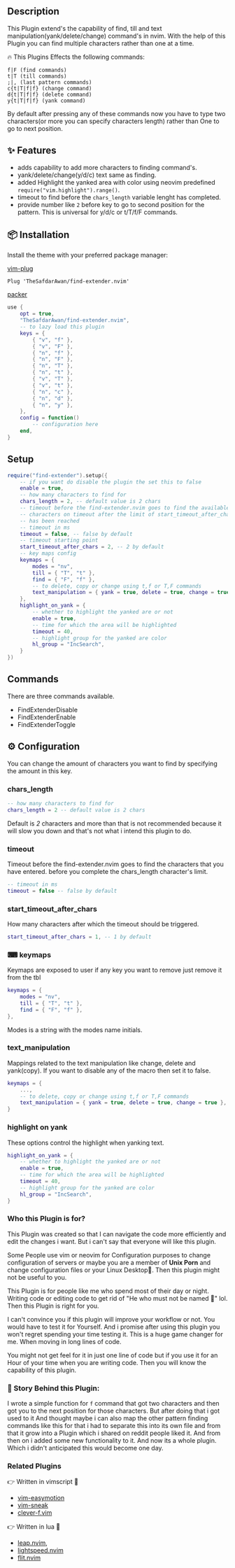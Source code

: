 ## Description

This Plugin extend's the capability of find, till and text manipulation(yank/delete/change)
command's in nvim. With the help of this Plugin you can find multiple characters rather than
one at a time.

🔥 This Plugins Effects the following commands:

    f|F (find commands)
    t|T (till commands)
    ;|, (last pattern commands)
    c{t|T|f|f} (change command)
    d{t|T|f|f} (delete command)
    y{t|T|f|f} (yank command)

By default after pressing any of these commands now you have to type two
characters(or more you can specify characters length) rather than One to
go to next position.

## ✨ Features

- adds capability to add more characters to finding command's.
- yank/delete/change(y/d/c) text same as finding.
- added Highlight the yanked area with color using neovim predefined
  `require("vim.highlight").range()`.
- timeout to find before the `chars_length` variable lenght has completed.
- provide number like `2` before key to go to second position for the pattern.
  This is universal for y/d/c or t/T/f/F commands.

## 📦 Installation

Install the theme with your preferred package manager:

[vim-plug](https://github.com/junegunn/vim-plug)

```vim
Plug 'TheSafdarAwan/find-extender.nvim'
```

[packer](https://github.com/wbthomason/packer.nvim)

```lua
use {
    opt = true,
    "TheSafdarAwan/find-extender.nvim",
    -- to lazy load this plugin
    keys = {
        { "v", "f" },
        { "v", "F" },
        { "n", "f" },
        { "n", "F" },
        { "n", "T" },
        { "n", "t" },
        { "v", "T" },
        { "v", "t" },
        { "n", "c" },
        { "n", "d" },
        { "n", "y" },
    },
    config = function()
        -- configuration here
    end,
}
```

## Setup

```lua
require("find-extender").setup({
    -- if you want do disable the plugin the set this to false
    enable = true,
    -- how many characters to find for
    chars_length = 2, -- default value is 2 chars
    -- timeout before the find-extender.nvim goes to find the available
    -- characters on timeout after the limit of start_timeout_after_chars
    -- has been reached
    -- timeout in ms
    timeout = false, -- false by default
    -- timeout starting point
    start_timeout_after_chars = 2, -- 2 by default
    -- key maps config
    keymaps = {
        modes = "nv",
        till = { "T", "t" },
        find = { "F", "f" },
        -- to delete, copy or change using t,f or T,F commands
        text_manipulation = { yank = true, delete = true, change = true },
    },
    highlight_on_yank = {
        -- whether to highlight the yanked are or not
        enable = true,
        -- time for which the area will be highlighted
        timeout = 40,
        -- highlight group for the yanked are color
        hl_group = "IncSearch",
    }
})
```

## Commands

There are three commands available.

- FindExtenderDisable
- FindExtenderEnable
- FindExtenderToggle

## ⚙️ Configuration

You can change the amount of characters you want to find by specifying the amount in
this key.

### chars_length

```lua
-- how many characters to find for
chars_length = 2 -- default value is 2 chars
```

Default is _2_ characters and more than that is not recommended because it will slow you down
and that's not what i intend this plugin to do.

### timeout

Timeout before the find-extender.nvim goes to find the characters that you have entered.
before you complete the chars_length character's limit.

```lua
-- timeout in ms
timeout = false -- false by default
```

### start_timeout_after_chars

How many characters after which the timeout should be triggered.

```lua
start_timeout_after_chars = 1, -- 1 by default
```

### ⌨ keymaps

Keymaps are exposed to user if any key you want to remove just remove it from the
tbl

```lua
keymaps = {
    modes = "nv",
    till = { "T", "t" },
    find = { "F", "f" },
},
```

Modes is a string with the modes name initials.

### text_manipulation

Mappings related to the text manipulation like change, delete and yank(copy).
If you want to disable any of the macro then set it to false.

```lua
keymaps = {
    ...,
    -- to delete, copy or change using t,f or T,F commands
    text_manipulation = { yank = true, delete = true, change = true },
}
```

### highlight on yank

These options control the highlight when yanking text.

```lua
highlight_on_yank = {
    -- whether to highlight the yanked are or not
    enable = true,
    -- time for which the area will be highlighted
    timeout = 40,
    -- highlight group for the yanked are color
    hl_group = "IncSearch",
}
```

### Who this Plugin is for?

This Plugin was created so that I can navigate the code more efficiently and edit
the changes i want. But i can't say that everyone will like this plugin.

Some People use vim or neovim for Configuration purposes to change configuration
of servers or maybe you are a member of **Unix Porn** and change configuration
files or your Linux Desktop🐧. Then this plugin might not be useful to you.

This Plugin is for people like me who spend most of their day or night. Writing code
or editing code to get rid of "He who must not be named 🐞" lol. Then this Plugin
is right for you.

I can't convince you if this plugin will improve your workflow or not. You would
have to test it for Yourself. And i promise after using this plugin you won't regret
spending your time testing it. This is a huge game changer for me. When moving
in long lines of code.

You might not get feel for it in just one line of code but if you use it for an
Hour of your time when you are writing code. Then you will know the capability of
this plugin.

### 🌃 Story Behind this Plugin:

I wrote a simple function for `f` command that got two characters and then got
you to the next position for those characters. But after doing that i got used to
it And thought maybe i can also map the other pattern finding commands like this
for that i had to separate this into its own file and from that it grow into a
Plugin which i shared on reddit people liked it. And from then on i added some
new functionality to it. And now its a whole plugin. Which i didn't anticipated
this would become one day.

### Related Plugins

👉 Written in vimscript 

- [vim-easymotion](https://github.com/easymotion/vim-easymotion)
- [vim-sneak](https://github.com/justinmk/vim-sneak)
- [clever-f.vim](https://github.com/rhysd/clever-f.vim)

👉 Written in lua 

- [leap.nvim](https://github.com/ggandor/leap.nvim),
- [lightspeed.nvim](https://github.com/ggandor/lightspeed.nvim)
- [flit.nvim](https://github.com/ggandor/flit.nvim/)
